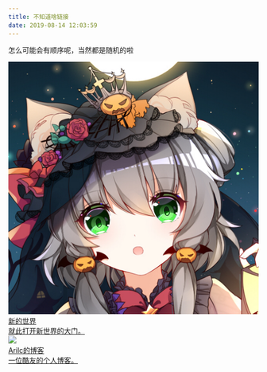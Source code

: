 ```yaml
---
title: 不知道啥链接
date: 2019-08-14 12:03:59
---
```


怎么可能会有顺序呢，当然都是随机的啦

<div class="friends">

<a class="a-friend" target="_blank"  href="https://nibazshab.github.io/404/qianmo/">
<img class="blog-avatar" src="/404/image/head.png" data-tag="bdshare">
<div class="text-container">
<div class="name">新的世界</div>
<div class="description" style="width:185px;overflow:hidden;text-overflow:ellipsis;white-space:nowrap;">就此打开新世界的大门。</div>
</div>
</a>

<a class="a-friend" target="_blank"  href="https://arlic.xyz">
<img class="blog-avatar" src="https://ae01.alicdn.com/kf/H7f51acdddd4145a28d7935eb3d9958b1G.jpg" data-tag="bdshare">
<div class="text-container">
<div class="name">Arilc的博客</div>
<div class="description" style="width:185px;overflow:hidden;text-overflow:ellipsis;white-space:nowrap;">一位酷友的个人博客。</div>
</div>
</a>

</div>
